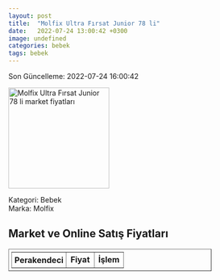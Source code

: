 ```yaml
---
layout: post
title:  "Molfix Ultra Fırsat Junior 78 li"
date:   2022-07-24 13:00:42 +0300
image: undefined
categories: bebek
tags: bebek
---
```


Son Güncelleme: 2022-07-24 16:00:42

<img src="undefined" width="200" alt="Molfix Ultra Fırsat Junior 78 li market fiyatları" />

Kategori: Bebek
<br />
Marka: Molfix

<h2>Market ve Online Satış Fiyatları</h2>

<table border="1" style="padding: 5px;width:80%;">
  <tr>
    <td style="padding: 5px;"><strong>Perakendeci</strong></td>
    <td><strong>Fiyat</strong></td>
    <td><strong>İşlem</strong></td>
  </tr>
  
</table>
